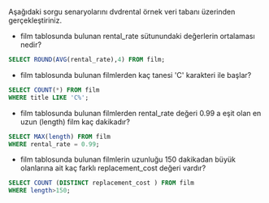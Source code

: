 Aşağıdaki sorgu senaryolarını dvdrental örnek veri tabanı üzerinden gerçekleştiriniz.

- film tablosunda bulunan rental_rate sütunundaki değerlerin ortalaması nedir?
```sql
SELECT ROUND(AVG(rental_rate),4) FROM film;
```
- film tablosunda bulunan filmlerden kaç tanesi 'C' karakteri ile başlar?
```sql
SELECT COUNT(*) FROM film
WHERE title LIKE 'C%';
```
- film tablosunda bulunan filmlerden rental_rate değeri 0.99 a eşit olan en uzun (length) film kaç dakikadır?
```sql
SELECT MAX(length) FROM film 
WHERE rental_rate = 0.99;
```
- film tablosunda bulunan filmlerin uzunluğu 150 dakikadan büyük olanlarına ait kaç farklı replacement_cost değeri vardır?
```sql
SELECT COUNT (DISTINCT replacement_cost ) FROM film 
WHERE length>150;
```